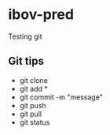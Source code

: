 # ibov-pred
Testing git 

## Git tips 

- git clone <URL do github>
- git add * 
- git commit -m "message"
- git push 
- git pull 
- git status

